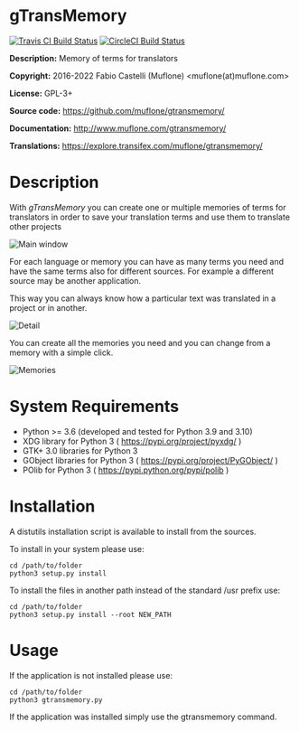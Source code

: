 # gTransMemory

[![Travis CI Build Status](https://img.shields.io/travis/com/muflone/gtransmemory/master.svg)](https://www.travis-ci.com/github/muflone/gtransmemory)
[![CircleCI Build Status](https://img.shields.io/circleci/project/github/muflone/gtransmemory/master.svg)](https://circleci.com/gh/muflone/gtransmemory)

**Description:** Memory of terms for translators

**Copyright:** 2016-2022 Fabio Castelli (Muflone) <muflone(at)muflone.com>

**License:** GPL-3+

**Source code:** https://github.com/muflone/gtransmemory/

**Documentation:** http://www.muflone.com/gtransmemory/

**Translations:** https://explore.transifex.com/muflone/gtransmemory/

# Description

With *gTransMemory* you can create one or multiple memories of terms for
translators in order to save your translation terms and use them to translate
other projects

![Main window](http://www.muflone.com/resources/gtransmemory/archive/latest/english/main.png)

For each language or memory you can have as many terms you need and have the
same terms also for different sources. For example a different source may be
another application.

This way you can always know how a particular text was translated in a project
or in another.

![Detail](http://www.muflone.com/resources/gtransmemory/archive/latest/english/detail.png)

You can create all the memories you need and you can change from a memory with
a simple click.

![Memories](http://www.muflone.com/resources/gtransmemory/archive/latest/english/memories.png)

# System Requirements

* Python >= 3.6 (developed and tested for Python 3.9 and 3.10)
* XDG library for Python 3 ( https://pypi.org/project/pyxdg/ )
* GTK+ 3.0 libraries for Python 3
* GObject libraries for Python 3 ( https://pypi.org/project/PyGObject/ )
* POlib for Python 3 ( https://pypi.python.org/pypi/polib )

# Installation

A distutils installation script is available to install from the sources.

To install in your system please use:

    cd /path/to/folder
    python3 setup.py install

To install the files in another path instead of the standard /usr prefix use:

    cd /path/to/folder
    python3 setup.py install --root NEW_PATH

# Usage

If the application is not installed please use:

    cd /path/to/folder
    python3 gtransmemory.py

If the application was installed simply use the gtransmemory command.
